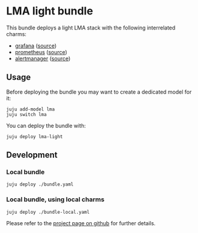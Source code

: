 # LMA light bundle
This bundle deploys a light LMA stack with the following interrelated charms:
- [grafana](https://charmhub.io/grafana-k8s) ([source](https://github.com/canonical/grafana-operator))
- [prometheus](https://charmhub.io/prometheus-k8s) ([source](https://github.com/canonical/prometheus-operator))
- [alertmanager](https://charmhub.io/alertmanager-k8s) ([source](https://github.com/canonical/alertmanager-operator))

## Usage
Before deploying the bundle you may want to create a dedicated model for it:

```shell
juju add-model lma
juju switch lma
```

You can deploy the bundle with:

```shell
juju deploy lma-light
```

## Development
### Local bundle
```shell
juju deploy ./bundle.yaml
```

### Local bundle, using local charms
```shell
juju deploy ./bundle-local.yaml
```

Please refer to the [project page on github](https://github.com/sed-i/lma-light-bundle) for further details.

